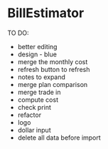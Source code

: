 # BillEstimator

TO DO:
- better editing
- design - blue
- merge the monthly cost
- refresh button to refresh
- notes to expand
- merge plan comparison
- merge trade in
- compute cost
- check print
- refactor
- logo
- dollar input
- delete all data before import